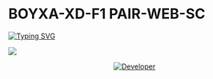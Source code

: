 # BOYXA-XD-F1 PAIR-WEB-SC

<a href="https://git.io/typing-svg"><img src="https://readme-typing-svg.demolab.com?font=Black+Ops+One&size=100&pause=1000&color=8A2BE2&center=true&width=1000&height=200&lines=F1-BOYXA-XD-WEB-PAIR" alt="Typing SVG" /></a>
  </div>
<a><img src='https://i.postimg.cc/q7sRgTNH/midkingowner.jpg'/></a>

<p align="center">
  <a href="https://github.com/Joshuamambo1"><img title="Developer" src="https://img.shields.io/badge/Author-BOYXA-XD%20XD-FF00FF.svg?style=big-square&logo=github" /></a>
</p>





























